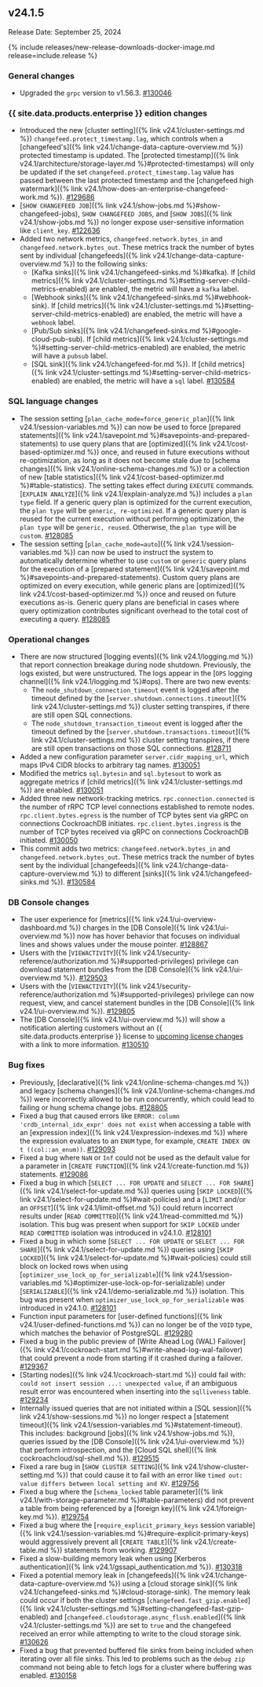 ## v24.1.5

Release Date: September 25, 2024

{% include releases/new-release-downloads-docker-image.md release=include.release %}
<h3 id="v24-1-5-general-changes">General changes</h3>

- Upgraded the `grpc` version to v1.56.3. [#130046][#130046]

<h3 id="v24-1-5-{{-site.data.products.enterprise-}}-edition-changes">{{ site.data.products.enterprise }} edition changes</h3>

- Introduced the new [cluster setting]({% link v24.1/cluster-settings.md %}) `changefeed.protect_timestamp.lag`, which controls when a [changefeed's]({% link v24.1/change-data-capture-overview.md %}) protected timestamp is updated. The [protected timestamp]({% link v24.1/architecture/storage-layer.md %}#protected-timestamps) will only be updated if the set `changefeed.protect_timestamp.lag` value has passed between the last protected timestamp and the [changefeed high watermark]({% link v24.1/how-does-an-enterprise-changefeed-work.md %}). [#129686][#129686]
- [`SHOW CHANGEFEED JOB`]({% link v24.1/show-jobs.md %}#show-changefeed-jobs), `SHOW CHANGEFEED JOBS`, and [`SHOW JOBS`]({% link v24.1/show-jobs.md %}) no longer expose user-sensitive information like `client_key`. [#122636][#122636]
- Added two network metrics, `changefeed.network.bytes_in` and `changefeed.network.bytes_out`. These metrics track the number of bytes sent by individual [changefeeds]({% link v24.1/change-data-capture-overview.md %}) to the following sinks:
	- [Kafka sinks]({% link v24.1/changefeed-sinks.md %}#kafka). If [child metrics]({% link v24.1/cluster-settings.md %}#setting-server-child-metrics-enabled) are enabled, the metric will have a `kafka` label.
	- [Webhook sinks]({% link v24.1/changefeed-sinks.md %}#webhook-sink). If [child metrics]({% link v24.1/cluster-settings.md %}#setting-server-child-metrics-enabled) are enabled, the metric will have a `webhook` label.
	- [Pub/Sub sinks]({% link v24.1/changefeed-sinks.md %}#google-cloud-pub-sub). If [child metrics]({% link v24.1/cluster-settings.md %}#setting-server-child-metrics-enabled) are enabled, the metric will have a `pubsub` label.
	- [SQL sink]({% link v24.1/changefeed-for.md %}). If [child metrics]({% link v24.1/cluster-settings.md %}#setting-server-child-metrics-enabled) are enabled, the metric will have a `sql` label. [#130584][#130584]

<h3 id="v24-1-5-sql-language-changes">SQL language changes</h3>

- The session setting [`plan_cache_mode=force_generic_plan`]({% link v24.1/session-variables.md %}) can now be used to force [prepared statements]({% link v24.1/savepoint.md %}#savepoints-and-prepared-statements) to use query plans that are [optimized]({% link v24.1/cost-based-optimizer.md %}) once, and reused in future executions without re-optimization, as long as it does not become stale due to [schema changes]({% link v24.1/online-schema-changes.md %}) or a collection of new [table statistics]({% link v24.1/cost-based-optimizer.md %}#table-statistics). The setting takes effect during `EXECUTE` commands. [`EXPLAIN ANALYZE`]({% link v24.1/explain-analyze.md %}) includes a `plan type` field. If a generic query plan is optimized for the current execution, the `plan type` will be `generic, re-optimized`. If a generic query plan is reused for the current execution without performing optimization, the `plan type` will be `generic, reused`. Otherwise, the `plan type` will be `custom`. [#128085][#128085]
- The session setting [`plan_cache_mode=auto`]({% link v24.1/session-variables.md %}) can now be used to instruct the system to automatically determine whether to use `custom` or `generic` query plans for the execution of a [prepared statement]({% link v24.1/savepoint.md %}#savepoints-and-prepared-statements). Custom query plans are optimized on every execution, while generic plans are [optimized]({% link v24.1/cost-based-optimizer.md %}) once and reused on future executions as-is. Generic query plans are beneficial in cases where query optimization contributes significant overhead to the total cost of executing a query. [#128085][#128085]

<h3 id="v24-1-5-operational-changes">Operational changes</h3>

- There are now structured [logging events]({% link v24.1/logging.md %}) that report connection breakage during node shutdown. Previously, the logs existed, but were unstructured. The logs appear in the [`OPS` logging channel]({% link v24.1/logging.md %}#ops). There are two new events:
    - The `node_shutdown_connection_timeout` event is logged after the timeout defined by the [`server.shutdown.connections.timeout`]({% link v24.1/cluster-settings.md %}) cluster setting transpires, if there are still open SQL connections.
    - The `node_shutdown_transaction_timeout` event is logged after the timeout defined by the [`server.shutdown.transactions.timeout`]({% link v24.1/cluster-settings.md %}) cluster setting transpires, if there are still open transactions on those SQL connections. [#128711][#128711]
- Added a new configuration parameter `server.cidr_mapping_url`, which maps IPv4 CIDR blocks to arbitrary tag names. [#130051][#130051]
- Modified the metrics `sql.bytesin` and `sql.bytesout` to work as aggregate metrics if [child metrics]({% link v24.1/cluster-settings.md %}) are enabled. [#130051][#130051]
- Added three new network-tracking metrics. `rpc.connection.connected` is the number of rRPC TCP level connections established to remote nodes. `rpc.client.bytes.egress` is the number of TCP bytes sent via gRPC on connections CockroachDB initiates. `rpc.client.bytes.ingress` is the number of TCP bytes received via gRPC on connections CockroachDB initiated. [#130050][#130050]
- This commit adds two metrics: `changefeed.network.bytes_in` and `changefeed.network.bytes_out`. These metrics track the number of bytes sent by the individual [changefeeds]({% link v24.1/change-data-capture-overview.md %}) to different [sinks]({% link v24.1/changefeed-sinks.md %}). [#130584][#130584]

<h3 id="v24-1-5-db-console-changes">DB Console changes</h3>

- The user experience for [metrics]({% link v24.1/ui-overview-dashboard.md %}) charges in the [DB Console]({% link v24.1/ui-overview.md %}) now has hover behavior that focuses on individual lines and shows values under the mouse pointer. [#128867][#128867]
- Users with the [`VIEWACTIVITY`]({% link v24.1/security-reference/authorization.md %}#supported-privileges) privilege can download statement bundles from the [DB Console]({% link v24.1/ui-overview.md %}). [#129503][#129503]
- Users with the [`VIEWACTIVITY`]({% link v24.1/security-reference/authorization.md %}#supported-privileges) privilege can now request, view, and cancel statement bundles in the [DB Console]({% link v24.1/ui-overview.md %}). [#129805][#129805]
- The [DB Console]({% link v24.1/ui-overview.md %}) will show a notification alerting customers without an {{ site.data.products.enterprise }} license to [upcoming license changes](https://www.cockroachlabs.com/enterprise-license-update/) with a link to more information. [#130510][#130510]

<h3 id="v24-1-5-bug-fixes">Bug fixes</h3>

- Previously, [declarative]({% link v24.1/online-schema-changes.md %}) and legacy [schema changes]({% link v24.1/online-schema-changes.md %}) were incorrectly allowed to be run concurrently, which could lead to failing or hung schema change jobs. [#128805][#128805]
- Fixed a bug that caused errors like `ERROR: column 'crdb_internal_idx_expr' does not exist` when accessing a table with an [expression index]({% link v24.1/expression-indexes.md %}) where the expression evaluates to an `ENUM` type, for example, `CREATE INDEX ON t ((col::an_enum))`. [#129093][#129093]
- Fixed a bug where `NaN` or `Inf` could not be used as the default value for a parameter in [`CREATE FUNCTION`]({% link v24.1/create-function.md %}) statements. [#129086][#129086]
- Fixed a bug in which [`SELECT ... FOR UPDATE` and `SELECT ... FOR SHARE`]({% link v24.1/select-for-update.md %})  queries using [`SKIP LOCKED`]({% link v24.1/select-for-update.md %}#wait-policies) and a [`LIMIT` and/or an `OFFSET`]({% link v24.1/limit-offset.md %}) could return incorrect results under [`READ COMMITTED`]({% link v24.1/read-committed.md %}) isolation. This bug was present when support for `SKIP LOCKED` under `READ COMMITTED` isolation was introduced in v24.1.0. [#128101][#128101]
- Fixed a bug in which some [`SELECT ... FOR UPDATE` or `SELECT ... FOR SHARE`]({% link v24.1/select-for-update.md %}) queries using [`SKIP LOCKED`]({% link v24.1/select-for-update.md %}#wait-policies) could still block on locked rows when using [`optimizer_use_lock_op_for_serializable`]({% link v24.1/session-variables.md %}#optimizer-use-lock-op-for-serializable) under [`SERIALIZABLE`]({% link v24.1/demo-serializable.md %}) isolation. This bug was present when `optimizer_use_lock_op_for_serializable` was introduced in v24.1.0. [#128101][#128101]
- Function input parameters for [user-defined functions]({% link v24.1/user-defined-functions.md %}) can no longer be of the `VOID` type, which matches the behavior of PostgreSQL. [#129280][#129280]
- Fixed a bug in the public preview of [Write Ahead Log (WAL) Failover]({% link v24.1/cockroach-start.md %}#write-ahead-log-wal-failover) that could prevent a node from starting if it crashed during a failover. [#129367][#129367]
- [Starting nodes]({% link v24.1/cockroach-start.md %}) could fail with: `could not insert session ...: unexpected value`, if an ambiguous result error was encountered when inserting into the `sqlliveness` table. [#129234][#129234]
- Internally issued queries that are not initiated within a [SQL session]({% link v24.1/show-sessions.md %}) no longer respect a [statement timeout]({% link v24.1/session-variables.md %}#statement-timeout). This includes: background [jobs]({% link v24.1/show-jobs.md %}), queries issued by the [DB Console]({% link v24.1/ui-overview.md %}) that perform introspection, and the [Cloud SQL shell]({% link cockroachcloud/sql-shell.md %}). [#129515][#129515]
- Fixed a rare bug in [`SHOW CLUSTER SETTING`]({% link v24.1/show-cluster-setting.md %}) that could cause it to fail with an error like `timed out: value differs between local setting and KV`. [#129756][#129756]
- Fixed a bug where the [`schema_locked` table parameter]({% link v24.1/with-storage-parameter.md %}#table-parameters) did not prevent a table from being referenced by a [foreign key]({% link v24.1/foreign-key.md %}). [#129754][#129754]
- Fixed a bug where the [`require_explicit_primary_keys` session variable]({% link v24.1/session-variables.md %}#require-explicit-primary-keys) would aggressively prevent all [`CREATE TABLE`]({% link v24.1/create-table.md %}) statements from working. [#129907][#129907]
- Fixed a slow-building memory leak when using [Kerberos authentication]({% link v24.1/gssapi_authentication.md %}). [#130318][#130318]
- Fixed a potential memory leak in [changefeeds]({% link v24.1/change-data-capture-overview.md %}) using a [cloud storage sink]({% link v24.1/changefeed-sinks.md %}#cloud-storage-sink). The memory leak could occur if both the cluster settings [`changefeed.fast_gzip.enabled`]({% link v24.1/cluster-settings.md %}#setting-changefeed-fast-gzip-enabled) and [`changefeed.cloudstorage.async_flush.enabled`]({% link v24.1/cluster-settings.md %}) are set to `true` and the changefeed received an error while attempting to write to the cloud storage sink. [#130626][#130626]
- Fixed a bug that prevented buffered file sinks from being included when iterating over all file sinks. This led to problems such as the `debug zip` command not being able to fetch logs for a cluster where buffering was enabled. [#130158][#130158]

[#122636]: https://github.com/cockroachdb/cockroach/pull/122636
[#128085]: https://github.com/cockroachdb/cockroach/pull/128085
[#128101]: https://github.com/cockroachdb/cockroach/pull/128101
[#128711]: https://github.com/cockroachdb/cockroach/pull/128711
[#128805]: https://github.com/cockroachdb/cockroach/pull/128805
[#128836]: https://github.com/cockroachdb/cockroach/pull/128836
[#128867]: https://github.com/cockroachdb/cockroach/pull/128867
[#129086]: https://github.com/cockroachdb/cockroach/pull/129086
[#129093]: https://github.com/cockroachdb/cockroach/pull/129093
[#129234]: https://github.com/cockroachdb/cockroach/pull/129234
[#129280]: https://github.com/cockroachdb/cockroach/pull/129280
[#129367]: https://github.com/cockroachdb/cockroach/pull/129367
[#129402]: https://github.com/cockroachdb/cockroach/pull/129402
[#129503]: https://github.com/cockroachdb/cockroach/pull/129503
[#129515]: https://github.com/cockroachdb/cockroach/pull/129515
[#129621]: https://github.com/cockroachdb/cockroach/pull/129621
[#129686]: https://github.com/cockroachdb/cockroach/pull/129686
[#129754]: https://github.com/cockroachdb/cockroach/pull/129754
[#129756]: https://github.com/cockroachdb/cockroach/pull/129756
[#129805]: https://github.com/cockroachdb/cockroach/pull/129805
[#129907]: https://github.com/cockroachdb/cockroach/pull/129907
[#130046]: https://github.com/cockroachdb/cockroach/pull/130046
[#130050]: https://github.com/cockroachdb/cockroach/pull/130050
[#130051]: https://github.com/cockroachdb/cockroach/pull/130051
[#130158]: https://github.com/cockroachdb/cockroach/pull/130158
[#130318]: https://github.com/cockroachdb/cockroach/pull/130318
[#130510]: https://github.com/cockroachdb/cockroach/pull/130510
[#130584]: https://github.com/cockroachdb/cockroach/pull/130584
[#130626]: https://github.com/cockroachdb/cockroach/pull/130626
